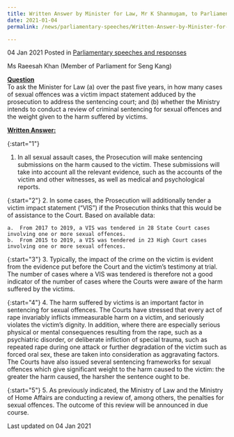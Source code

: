 ```yaml
---
title: Written Answer by Minister for Law, Mr K Shanmugam, to Parliamentary Question on Reviewing Criminal Sentencing for Sexual Offences
date: 2021-01-04
permalink: /news/parliamentary-speeches/Written-Answer-by-Minister-for-Law-Mr-K-Shanmugam-to-PQ-on-reviewing-criminal-sentencing-for-sexual-offences

---
```


04 Jan 2021 Posted in [Parliamentary speeches and responses](/news/parliamentary-speeches)

Ms Raeesah Khan (Member of Parliament for Seng Kang)

**<b><u>Question</u></b>**  
To ask the Minister for Law (a) over the past five years, in how many cases of sexual offences was a victim impact statement adduced by the prosecution to address the sentencing court; and (b) whether the Ministry intends to conduct a review of criminal sentencing for sexual offences and the weight given to the harm suffered by victims. 

**<b><u>Written Answer:</u></b>**  

{:start="1"}
1.	In all sexual assault cases, the Prosecution will make sentencing submissions on the harm caused to the victim. These submissions will take into account all the relevant evidence, such as the accounts of the victim and other witnesses, as well as medical and psychological reports. 

{:start="2"}
2.	In some cases, the Prosecution will additionally tender a victim impact statement (“VIS”) if the Prosecution thinks that this would be of assistance to the Court. Based on available data:

    a.	From 2017 to 2019, a VIS was tendered in 28 State Court cases involving one or more sexual offences.
    b.	From 2015 to 2019, a VIS was tendered in 23 High Court cases involving one or more sexual offences. 

{:start="3"}
3.	Typically, the impact of the crime on the victim is evident from the evidence put before the Court and the victim’s testimony at trial. The number of cases where a VIS was tendered is therefore not a good indicator of the number of cases where the Courts were aware of the harm suffered by the victims. 

{:start="4"}
4.	The harm suffered by victims is an important factor in sentencing for sexual offences. The Courts have stressed that every act of rape invariably inflicts immeasurable harm on a victim, and seriously violates the victim’s dignity. In addition, where there are especially serious physical or mental consequences resulting from the rape, such as a psychiatric disorder, or deliberate infliction of special trauma, such as repeated rape during one attack or further degradation of the victim such as forced oral sex, these are taken into consideration as aggravating factors. The Courts have also issued several sentencing frameworks for sexual offences which give significant weight to the harm caused to the victim: the greater the harm caused, the harsher the sentence ought to be. 

{:start="5"}
5.	As previously indicated, the Ministry of Law and the Ministry of Home Affairs are conducting a review of, among others, the penalties for sexual offences. The outcome of this review will be announced in due course. 


<p class="right-side-updated">Last updated on 04 Jan 2021</p>
